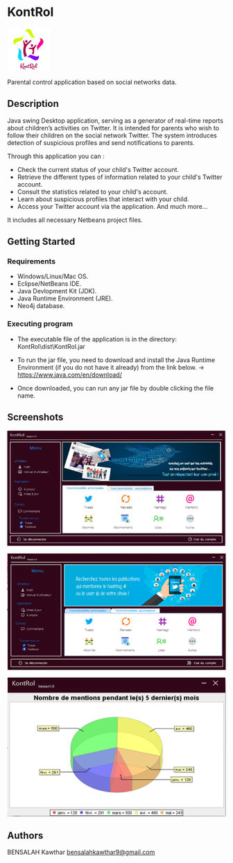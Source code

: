
# KontRol

![alt text](https://raw.githubusercontent.com/kawthar-bensalah/KontRol/master/rsz_11logo.png)


Parental control application based on social networks data. 

## Description

Java swing Desktop application, serving as a generator of real-time reports about children’s activities on Twitter. It is intended for parents who wish to follow their children on the social network Twitter. The system introduces detection of suspicious profiles and send notifications to parents. 

Through this application you can :

   - Check the current status of your child's Twitter account.
   - Retrieve the different types of information related to your child's Twitter account.
   - Consult the statistics related to your child's account. 
   - Learn about suspicious profiles that interact with your child.
   - Access your Twitter account via the application.
     And much more...
   
It includes all necessary Netbeans project files. 

## Getting Started

### Requirements

* Windows/Linux/Mac OS.
* Eclipse/NetBeans IDE.
* Java Devlopment Kit (JDK).
* Java Runtime Environment (JRE).
* Neo4j database.

### Executing program

* The executable file of the application is in the directory: KontRol\dist\KontRol.jar

* To run the jar file, you need to download and install the Java Runtime Environment (if you do not have it already) from the link below.
  ->  https://www.java.com/en/download/
  
* Once downloaded, you can run any jar file by double clicking the file name.
  
## Screenshots

![alt text](https://raw.githubusercontent.com/kawthar-bensalah/KontRol/master/screen3.PNG)

![alt text](https://raw.githubusercontent.com/kawthar-bensalah/KontRol/master/screen4.PNG)

![alt text](https://raw.githubusercontent.com/kawthar-bensalah/KontRol/master/screen5.PNG)


## Authors

BENSALAH Kawthar 
bensalahkawthar9@gmail.com

